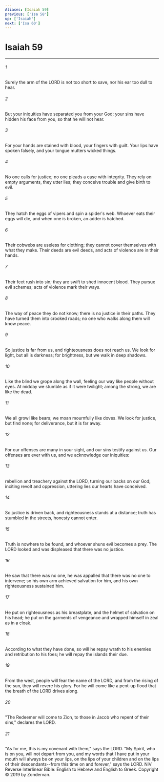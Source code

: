 ```yaml
---
Aliases: [Isaiah 59]
previous: ['Isa 58']
up: ['Isaiah']
next: ['Isa 60']
---
```

# Isaiah 59

***


###### 1 
Surely the arm of the LORD is not too short to save, nor his ear too dull to hear. 

###### 2 
But your iniquities have separated you from your God; your sins have hidden his face from you, so that he will not hear. 

###### 3 
For your hands are stained with blood, your fingers with guilt. Your lips have spoken falsely, and your tongue mutters wicked things. 

###### 4 
No one calls for justice; no one pleads a case with integrity. They rely on empty arguments, they utter lies; they conceive trouble and give birth to evil. 

###### 5 
They hatch the eggs of vipers and spin a spider's web. Whoever eats their eggs will die, and when one is broken, an adder is hatched. 

###### 6 
Their cobwebs are useless for clothing; they cannot cover themselves with what they make. Their deeds are evil deeds, and acts of violence are in their hands. 

###### 7 
Their feet rush into sin; they are swift to shed innocent blood. They pursue evil schemes; acts of violence mark their ways. 

###### 8 
The way of peace they do not know; there is no justice in their paths. They have turned them into crooked roads; no one who walks along them will know peace. 

###### 9 
So justice is far from us, and righteousness does not reach us. We look for light, but all is darkness; for brightness, but we walk in deep shadows. 

###### 10 
Like the blind we grope along the wall, feeling our way like people without eyes. At midday we stumble as if it were twilight; among the strong, we are like the dead. 

###### 11 
We all growl like bears; we moan mournfully like doves. We look for justice, but find none; for deliverance, but it is far away. 

###### 12 
For our offenses are many in your sight, and our sins testify against us. Our offenses are ever with us, and we acknowledge our iniquities: 

###### 13 
rebellion and treachery against the LORD, turning our backs on our God, inciting revolt and oppression, uttering lies our hearts have conceived. 

###### 14 
So justice is driven back, and righteousness stands at a distance; truth has stumbled in the streets, honesty cannot enter. 

###### 15 
Truth is nowhere to be found, and whoever shuns evil becomes a prey. The LORD looked and was displeased that there was no justice. 

###### 16 
He saw that there was no one, he was appalled that there was no one to intervene; so his own arm achieved salvation for him, and his own righteousness sustained him. 

###### 17 
He put on righteousness as his breastplate, and the helmet of salvation on his head; he put on the garments of vengeance and wrapped himself in zeal as in a cloak. 

###### 18 
According to what they have done, so will he repay wrath to his enemies and retribution to his foes; he will repay the islands their due. 

###### 19 
From the west, people will fear the name of the LORD, and from the rising of the sun, they will revere his glory. For he will come like a pent-up flood that the breath of the LORD drives along. 

###### 20 
"The Redeemer will come to Zion, to those in Jacob who repent of their sins," declares the LORD. 

###### 21 
"As for me, this is my covenant with them," says the LORD. "My Spirit, who is on you, will not depart from you, and my words that I have put in your mouth will always be on your lips, on the lips of your children and on the lips of their descendants--from this time on and forever," says the LORD. NIV Reverse Interlinear Bible: English to Hebrew and English to Greek. Copyright © 2019 by Zondervan.
